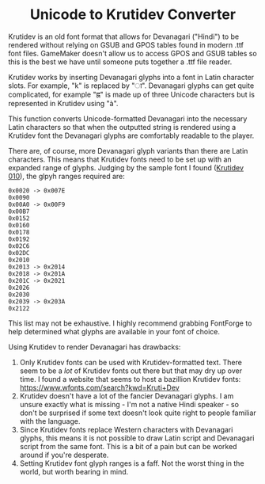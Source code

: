 <h1 align="center">Unicode to Krutidev Converter</h1>

Krutidev is an old font format that allows for Devanagari ("Hindi") to be rendered without relying on GSUB and GPOS tables found in modern .ttf font files. GameMaker doesn't allow us to access GPOS and GSUB tables so this is the best we have until someone puts together a .ttf file reader.

Krutidev works by inserting Devanagari glyphs into a font in Latin character slots. For example, "k" is replaced by "ा". Devanagari glyphs can get quite complicated, for example "ह्न" is made up of three Unicode characters but is represented in Krutidev using "à".

This function converts Unicode-formatted Devanagari into the necessary Latin characters so that when the outputted string is rendered using a Krutidev font the Devanagari glyphs are comfortably readable to the player.

There are, of course, more Devanagari glyph variants than there are Latin characters. This means that Krutidev fonts need to be set up with an expanded range of glyphs. Judging by the sample font I found ([Krutidev 010](https://github.com/JujuAdams/KrutidevDevanagari/tree/main/fonts/fntKrutidev010)), the glpyh ranges required are:

```
0x0020 -> 0x007E
0x0090
0x00A0 -> 0x00F9
0x00B7
0x0152
0x0160
0x0178
0x0192
0x02C6
0x02DC
0x2010
0x2013 -> 0x2014
0x2018 -> 0x201A
0x201C -> 0x2021
0x2026
0x2030
0x2039 -> 0x203A
0x2122
```

This list may not be exhaustive. I highly recommend grabbing FontForge to help determined what glyphs are available in your font of choice.

Using Krutidev to render Devanagari has drawbacks:
1) Only Krutidev fonts can be used with Krutidev-formatted text. There seem to be a *lot* of Krutidev fonts out there but that may dry up over time. I found a website that seems to host a bazillion Krutidev fonts: https://www.wfonts.com/search?kwd=Kruti+Dev
2) Krutidev doesn't have a lot of the fancier Devanagari glyphs. I am unsure exactly what is missing - I'm not a native Hindi speaker - so don't be surprised if some text doesn't look quite right to people familiar with the language.
3) Since Krutidev fonts replace Western characters with Devanagari glyphs, this means it is not possible to draw Latin script and Devanagari script from the same font. This is a bit of a pain but can be worked around if you're desperate.
4) Setting Krutidev font glyph ranges is a faff. Not the worst thing in the world, but worth bearing in mind.
